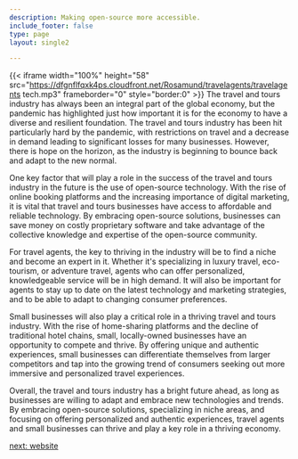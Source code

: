 ```yaml
---
description: Making open-source more accessible.
include_footer: false
type: page
layout: single2

---
```


{{< iframe width="100%" height="58" src="https://dfgnflfqxk4ps.cloudfront.net/Rosamund/travelagents/travelagents tech.mp3" frameborder="0" style="border:0" >}}
The travel and tours industry has always been an integral part of the global economy, but the pandemic has highlighted just how important it is for the economy to have a diverse and resilient foundation. The travel and tours industry has been hit particularly hard by the pandemic, with restrictions on travel and a decrease in demand leading to significant losses for many businesses. However, there is hope on the horizon, as the industry is beginning to bounce back and adapt to the new normal.

One key factor that will play a role in the success of the travel and tours industry in the future is the use of open-source technology. With the rise of online booking platforms and the increasing importance of digital marketing, it is vital that travel and tours businesses have access to affordable and reliable technology. By embracing open-source solutions, businesses can save money on costly proprietary software and take advantage of the collective knowledge and expertise of the open-source community.

For travel agents, the key to thriving in the industry will be to find a niche and become an expert in it. Whether it's specializing in luxury travel, eco-tourism, or adventure travel, agents who can offer personalized, knowledgeable service will be in high demand. It will also be important for agents to stay up to date on the latest technology and marketing strategies, and to be able to adapt to changing consumer preferences.

Small businesses will also play a critical role in a thriving travel and tours industry. With the rise of home-sharing platforms and the decline of traditional hotel chains, small, locally-owned businesses have an opportunity to compete and thrive. By offering unique and authentic experiences, small businesses can differentiate themselves from larger competitors and tap into the growing trend of consumers seeking out more immersive and personalized travel experiences.

Overall, the travel and tours industry has a bright future ahead, as long as businesses are willing to adapt and embrace new technologies and trends. By embracing open-source solutions, specializing in niche areas, and focusing on offering personalized and authentic experiences, travel agents and small businesses can thrive and play a key role in a thriving economy.


<a href="https://workdojos.com/travelagents/website">next: website</a>

